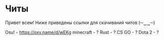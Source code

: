 # Читы
Привет всем! Ниже приведены ссылки для скачивания читов (─‿‿─)


Osu! - https://oxy.name/d/wEKg
minecraft - ?
Rust - ?
CS GO - ?
Dota 2 - ?
